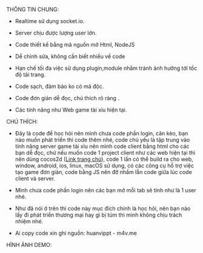 THÔNG TIN CHUNG:

- Realtime sử dụng socket.io.

- Server chịu được lượng user lớn.

- Code thiết kế bằng mã nguồn mở Html, NodeJS
 
- Dễ chỉnh sửa, không cần biết nhiều về code 
  
- Hạn chế tối đa việc sử dụng plugin,module nhằm tránh ảnh hưởng tới tốc độ tải trang.
 
- Code sạch, đảm bảo ko có mã độc.
 
- Code đơn giản dễ đọc, chú thích rõ ràng .
 
- Các tính năng như Web game tài xỉu hiện tại.

CHÚ THÍCH:

- Đây là code để học hỏi nên mình chưa code phần login, cân kèo, bạn nào muốn phát triển thì code thêm nhé, code chủ yếu là tập trung vào tính năng server game tài xỉu nên mình code client bằng html cho các bạn dễ đọc, chứ nếu muốn code 1 project client như các web hiện tại thì nên dùng cocos2d ([Link trang chủ](https://cocos2d-x.org)), code 1 lần có thể build ra cho web, window, android, ios, linux, macOS sử dụng, có các công cụ hỗ trợ việc tạo game đơn giản, code bằng JS nên đỡ nhầm lẫn code giữa lúc code client và server.

- Mình chưa code phần login nên các bạn mở mỗi tab sẽ tính như là 1 user nhé.

- Như đã nói ở trên thì code này mục đích chính là học hỏi, nên bạn nào lấy đi phát triển thương mại hay gì bị túm thì mình không chịu trách nhiệm nhé.

- Ai copy code xin ghi nguồn: huanvippt - m4v.me





HÌNH ẢNH DEMO:

